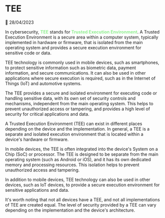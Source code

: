 # TEE 

📅 28/04/2023

In cybersecurity, **<span style="color:lightgreen">TEE</span>** stands for **<span style="color:lightgreen">Trusted Execution Environment</span>**. A Trusted Execution Environment is a secure area within a computer system, typically implemented in hardware or firmware, that is isolated from the main operating system and provides a secure execution environment for sensitive code or data.

TEE technology is commonly used in mobile devices, such as smartphones, to protect sensitive information such as biometric data, payment information, and secure communications. It can also be used in other applications where secure execution is required, such as in the Internet of Things (IoT) and automotive systems.

The TEE provides a secure and isolated environment for executing code or handling sensitive data, with its own set of security controls and mechanisms, independent from the main operating system. This helps to prevent unauthorized access or tampering, and provides a high level of security for critical applications and data.

A Trusted Execution Environment (TEE) can exist in different places depending on the device and the implementation. In general, a TEE is a separate and isolated execution environment that is located within a device's hardware or firmware.

In mobile devices, the TEE is often integrated into the device's System on a Chip (SoC) or processor. The TEE is designed to be separate from the main operating system (such as Android or iOS), and it has its own dedicated memory and processing resources. This isolation helps to prevent unauthorized access and tampering.

In addition to mobile devices, TEE technology can also be used in other devices, such as IoT devices, to provide a secure execution environment for sensitive applications and data.

It's worth noting that not all devices have a TEE, and not all implementations of TEE are created equal. The level of security provided by a TEE can vary depending on the implementation and the device's architecture.
